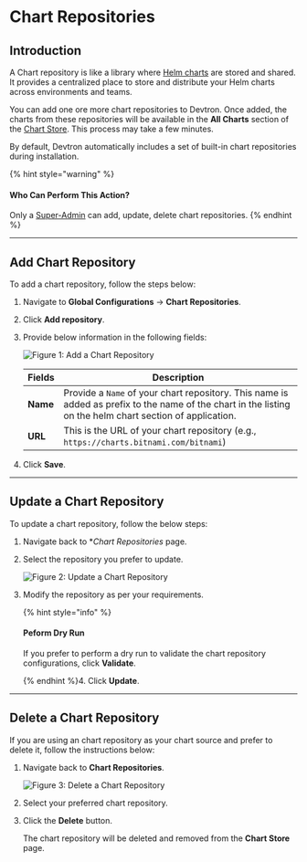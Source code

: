 # Chart Repositories

## Introduction

A Chart repository is like a library where [Helm charts](../resources/glossary.md#helm-chartspackages) are stored and shared. It provides a centralized place to store and distribute your Helm charts across environments and teams.

You can add one ore more chart repositories to Devtron. Once added, the charts from these repositories will be available in the **All Charts** section of the [Chart Store](../usage/deploy-chart/). This process may take a few minutes.

By default, Devtron automatically includes a set of built-in chart repositories during installation.

{% hint style="warning" %}
#### Who Can Perform This Action?

Only a [Super-Admin](authorization/user-access.md#grant-super-admin-permission) can add, update, delete chart repositories.
{% endhint %}

***

## Add Chart Repository

To add a chart repository, follow the steps below:

1. Navigate to **Global Configurations** → **Chart Repositories**.
2. Click **Add repository**.
3.  Provide below information in the following fields:

    ![Figure 1: Add a Chart Repository](https://devtron-public-asset.s3.us-east-2.amazonaws.com/images/global-configurations/chart-repo/add-chart-repo.jpg)

    | Fields   | Description                                                                                                                                               |
    | -------- | --------------------------------------------------------------------------------------------------------------------------------------------------------- |
    | **Name** | Provide a `Name` of your chart repository. This name is added as prefix to the name of the chart in the listing on the helm chart section of application. |
    | **URL**  | This is the URL of your chart repository (e.g., `https://charts.bitnami.com/bitnami`)                                                                     |
4. Click **Save**.

***

## Update a Chart Repository

To update a chart repository, follow the below steps:

1. Navigate back to \*_Chart Repositories_ page.
2.  Select the repository you prefer to update.

    ![Figure 2: Update a Chart Repository](https://devtron-public-asset.s3.us-east-2.amazonaws.com/images/global-configurations/chart-repo/update-chart-repository.jpg)
3.  Modify the repository as per your requirements.

    \{% hint style="info" %\}

    #### Peform Dry Run

    If you prefer to perform a dry run to validate the chart repository configurations, click **Validate**.

    \{% endhint %\}4. Click **Update**.

***

## Delete a Chart Repository

If you are using an chart repository as your chart source and prefer to delete it, follow the instructions below:

1.  Navigate back to **Chart Repositories**.

    ![Figure 3: Delete a Chart Repository](https://devtron-public-asset.s3.us-east-2.amazonaws.com/images/deploy-chart/delete-chart-repos.gif)
2. Select your preferred chart repository.
3.  Click the **Delete** button.

    The chart repository will be deleted and removed from the **Chart Store** page.
